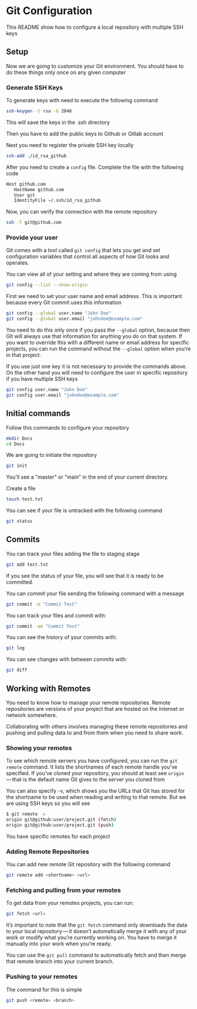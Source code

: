 # Git Configuration

This README show how to configure a local repository with multiple SSH keys

## Setup

Now we are going to customize your Git environment. You should have to do these things only once on any given computer


### Generate SSH Keys

To generate keys with need to execute the following command

```bash
ssh-keygen -t rsa -b 2048
```

This will save the keys in the .ssh directory

Then you have to add the public keys to Github or Gitlab account

Next you need to register the private SSH key locally

```bash
ssh-add ./id_rsa_github
```

After you need to create a ```config``` file. Complete the file with the following code

```bash
Host github.com
   HostName github.com
   User git
   IdentityFile ~/.ssh/id_rsa_github
```

Now, you can verify the connection with the remote repository

```bash
ssh -T git@github.com
```

### Provide your user

Git comes with a tool called ```git config``` that lets you get and set configuration variables that control all aspects of how Git looks and operates.

You can view all of your setting and where they are coming from using

```bash
git config --list --show-origin
```

First we need to set your user name and email address. This is important because every Git commit uses this information

```bash
git config --global user.name "John Doe"
git config --global user.email "johndoe@example.com"
```

You need to do this only once if you pass the ```--global``` option, because then Git will always use that information for anything you do on that system. If you want to override this with a different name or email address for specific projects, you can run the command without the ```--global``` option when you’re in that project.

If you use just one key it is not necessary to provide the commands above. On the other hand you will need to configure the user in specific repository if you have multiple SSH keys

```bash
git config user.name "John Doe"
git config user.email "johndoe@example.com"
```

## Initial commands

Follow this commands to configure your repository

```bash
mkdir Docs
cd Docs
```

We are going to initiate the repository

```bash
git init
```
You'll see a "master" or "main" in the end of your current directory.

Create a file

```bash
touch test.txt
```

You can see if your file is untracked with the following command

```bash
git status
```

## Commits

You can track your files adding the file to staging stage

```bash
git add test.txt
```

If you see the status of your file, you will see that it is ready to be committed.

You can commit your file sending the following command with a message

```bash
git commit -m "Commit Test"
```

You can track your files and commit with:

```bash
git commit -am "Commit Test"
```

You can see the history of your commits with:

```bash
git log
```

You can see changes with between commits with:

```bash
git diff
```

## Working with Remotes

You need to know how to manage your remote repositories. Remote repositories are versions of your project that are hosted on the Internet or network somewhere.

Collaborating with others involves managing these remote repositories and pushing and pulling data to and from them when you need to share work.

### Showing your remotes

To see which remote servers you have configured, you can run the ```git remote``` command. It lists the shortnames of each remote handle you’ve specified. If you’ve cloned your repository, you should at least see ```origin``` — that is the default name Git gives to the server you cloned from

You can also specify -v, which shows you the URLs that Git has stored for the shortname to be used when reading and writing to that remote. But we are using SSH keys so you will see

```bash
$ git remote -v
origin git@github:user/project.git (fetch)
origin git@github:user/project.git (push)
```

You have specific remotes for each project

### Adding Remote Repositories

You can add new remote Git repository with the following command

```bash
git remote add <shortname> <url>
```


### Fetching and pulling from your remotes

To get data from your remotes projects, you can run:

```bash
git fetch <url>
```

It’s important to note that the ```git fetch``` command only downloads the data to your local repository — it doesn’t automatically merge it with any of your work or modify what you’re currently working on. You have to merge it manually into your work when you’re ready.

You can use the ```git pull``` command to automatically fetch and then merge that remote branch into your current branch.

### Pushing to your remotes

The command for this is simple

```bash
git push <remote> <branch>
```